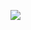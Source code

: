 [![](https://visitcount.itsvg.in/api?id=ahmed&label=visits%20here&pretty=true)](https://visitcount.itsvg.in)
